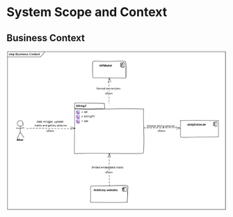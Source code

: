 System Scope and Context
========================

Business Context
----------------
![Business Context Image](/arc42/Images/business_context.png)
